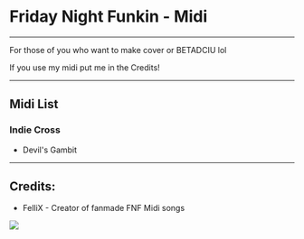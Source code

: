 # Friday Night Funkin - Midi

___

For those of you who want to make cover or BETADCIU lol

If you use my midi
put me in the Credits!

___

## Midi List

### Indie Cross
- Devil's Gambit

___

## Credits:
* FelliX - Creator of fanmade FNF Midi songs

![](https://logodownload.org/wp-content/uploads/2017/11/discord-logo-8-1.png)
